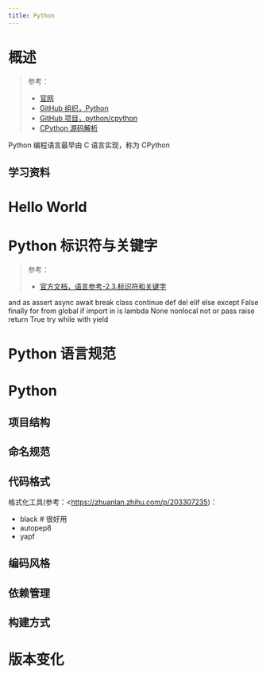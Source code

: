 ```yaml
---
title: Python
---
```


# 概述

> 参考：
> - [官网](https://www.python.org/)
> - [GitHub 组织，Python](https://github.com/python)
> - [GitHub 项目，python/cpython](https://github.com/python/cpython)
> - [CPython 源码解析](https://realpython.com/cpython-source-code-guide)

Python 编程语言最早由 C 语言实现，称为 CPython

## 学习资料

# Hello World


# Python 标识符与关键字

> 参考：
> - [官方文档，语言参考-2.3.标识符和关键字](https://docs.python.org/3/reference/lexical_analysis.html#identifiers)

and
as
assert
async
await
break
class
continue
def
del
elif
else
except
False
finally
for
from
global
if
import
in
is
lambda
None
nonlocal
not
or
pass
raise
return
True
try
while
with
yield

# Python 语言规范

# Python

## 项目结构

## 命名规范

## 代码格式

格式化工具(参考：<https://zhuanlan.zhihu.com/p/203307235)：

- black # 很好用
- autopep8
- yapf

## 编码风格

## 依赖管理

## 构建方式

# 版本变化
